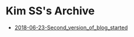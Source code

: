 # Kim SS's Archive

- [2018-06-23-Second_version_of_blog_started](https://kisudsoe.github.io/2018-06-23-Second_version_of_blog_started.html)

